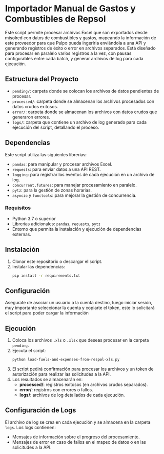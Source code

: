 # Importador Manual de Gastos y Combustibles de Repsol

Este script permite procesar archivos Excel que son exportados desde misolred con datos de combustibles y gastos, mapeando la información de este proveedor para que Pulpo pueda ingerirla
enviándola a una API y generando registros de éxito o error en archivos separados. 
Está diseñado para procesar en paralelo varios registros a la vez, con pausas configurables entre cada batch, y generar archivos de log para cada ejecución.

## Estructura del Proyecto

- `pending/`: carpeta donde se colocan los archivos de datos pendientes de procesar.
- `processed/`: carpeta donde se almacenan los archivos procesados con datos crudos exitosos.
- `error/`: carpeta donde se almacenan los archivos con datos crudos que generaron errores.
- `logs/`: carpeta que contiene un archivo de log generado para cada ejecución del script, detallando el proceso.

## Dependencias

Este script utiliza las siguientes librerías:
- `pandas`: para manipular y procesar archivos Excel.
- `requests`: para enviar datos a una API REST.
- `logging`: para registrar los eventos de cada ejecución en un archivo de log.
- `concurrent.futures`: para manejar procesamiento en paralelo.
- `pytz`: para la gestión de zonas horarias.
- `asyncio` y `functools`: para mejorar la gestión de concurrencia.

### Requisitos

- Python 3.7 o superior
- Librerías adicionales: `pandas`, `requests`, `pytz`
- Entorno que permita la instalación y ejecución de dependencias externas.

## Instalación

1. Clonar este repositorio o descargar el script.
2. Instalar las dependencias:
    ```bash
    pip install -r requirements.txt
    ```

## Configuración

Asegurate de asociar un usuario a la cuenta destino, luego iniciar sesión, muy importante seleccionar la cuenta y copiarte el token,
este lo solicitará el script para poder cargar la información

## Ejecución

1. Coloca los archivos `.xls` o `.xlsx` que deseas procesar en la carpeta `pending`.
2. Ejecuta el script:
    ```bash
    python load-fuels-and-expenses-from-respol-xls.py
    ```
3. El script pedirá confirmación para procesar los archivos y un token de autorización para realizar las solicitudes a la API.
4. Los resultados se almacenarán en:
    - **processed/**: registros exitosos (en archivos crudos separados).
    - **error/**: registros con errores o fallos.
    - **logs/**: archivos de log detallados de cada ejecución.

## Configuración de Logs

El archivo de log se crea en cada ejecución y se almacena en la carpeta `logs`. Los logs contienen:
- Mensajes de información sobre el progreso del procesamiento.
- Mensajes de error en caso de fallos en el mapeo de datos o en las solicitudes a la API.


